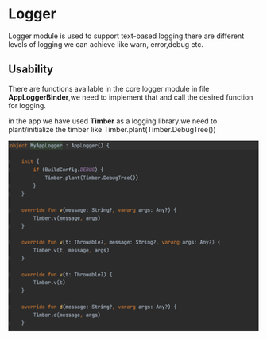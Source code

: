 # Logger



Logger module is used to support text-based logging.there are different levels of logging we can achieve like warn, error,debug etc.

## Usability

There are functions available in the core logger module in file **AppLoggerBinder**,we need to implement that and call the desired function for logging.

in the app we have used **Timber** as a logging library.we need to plant/initialize the timber like Timber.plant(Timber.DebugTree())

![logger_setup](./assets/logger/logger_setup.png)

